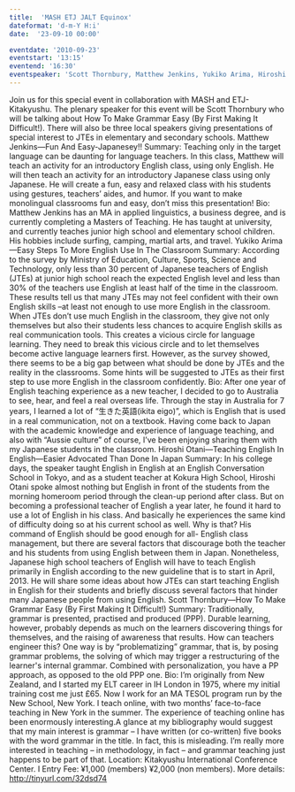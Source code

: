 ```yaml
---
title:  'MASH ETJ JALT Equinox'
dateformat: 'd-m-Y H:i'
date:  '23-09-10 00:00'

eventdate: '2010-09-23'
eventstart: '13:15'
eventend: '16:30'
eventspeaker: 'Scott Thornbury, Matthew Jenkins, Yukiko Arima, Hiroshi Otani'
---
```


Join us for this special event in collaboration with MASH and ETJ-Kitakyushu. The plenary speaker for this event will be Scott Thornbury who will be talking about How To Make Grammar Easy (By First Making It Difficult!). There will also be three local speakers giving presentations of special interest to JTEs in elementary and secondary schools.
Matthew Jenkins—Fun And Easy-Japanesey!!
Summary: Teaching only in the target language can be daunting for language teachers. In this class, Matthew will teach an activity for an introductory English class, using only English. He will then teach an activity for an introductory Japanese class using only Japanese. He will create a fun, easy and relaxed class with his students using gestures, teachers’ aides, and humor. If you want to make monolingual classrooms fun and easy, don’t miss this presentation!
Bio: Matthew Jenkins has an MA in applied linguistics, a business degree, and is currently completing a Masters of Teaching. He has taught at university, and currently teaches junior high school and elementary school children. His hobbies include surfing, camping, martial arts, and travel. 
Yukiko Arima—Easy Steps To More English Use In The Classroom
Summary: According to the survey by Ministry of Education, Culture, Sports, Science and Technology, only less than 30 percent of Japanese teachers of English (JTEs) at junior high school reach the expected English level and less than 30% of the teachers use English at least half of the time in the classroom. These results tell us that many JTEs may not feel confident with their own English skills –at least not enough to use more English in the classroom. When JTEs don’t use much English in the classroom, they give not only themselves but also their students less chances to acquire English skills as real communication tools. This creates a vicious circle for language learning. They need to break this vicious circle and to let themselves become active language learners first. However, as the survey showed, there seems to be a big gap between what should be done by JTEs and the reality in the classrooms. Some hints will be suggested to JTEs as their first step to use more English in the classroom confidently.
Bio: After one year of English teaching experience as a new teacher,
I decided to go to Australia to see, hear, and feel a real overseas life. Through the stay in Australia for 7 years, I learned a lot of “生きた英語(ikita eigo)”, which is English that is used in a real communication, not on a textbook.
Having come back to Japan with the academic knowledge and experience of language teaching, and also with “Aussie culture” of course, I’ve been enjoying sharing them with my Japanese students in the classroom.
Hiroshi Otani—Teaching English In English—Easier Advocated Than Done In Japan
Summary: In his college days, the speaker taught English in English at an English Conversation School in Tokyo, and as a student teacher at Kokura High School, Hiroshi Otani spoke almost nothing but English in front of the students from the morning homeroom period through the clean-up periond after class. But on becoming a professional teacher of English a year later, he found it hard to use a lot of English in his class. And basically he experiences the same kind of difficulty doing so at his current school as well. Why is that? His command of English should be good enough for all- English class management, but there are several factors that discourage both the teacher and his students from using English between them in Japan. Nonetheless, Japanese high school teachers of English will have to teach English primarily in English according to the new guideline that is to start in April, 2013. He will share some ideas about how JTEs can start teaching English in English for their students and briefly discuss several factors that hinder many Japanese people from using English.
Scott Thornbury—How To Make Grammar Easy (By First Making It Difficult!)
Summary: Traditionally, grammar is presented, practised and produced (PPP). Durable learning, however, probably depends as much on the learners discovering things for themselves, and the raising of awareness that results. How can teachers engineer this?  One way is by “problematizing” grammar, that is, by posing grammar problems, the solving of which may trigger a restructuring of the learner's internal grammar. Combined with personalization, you have a PP approach, as opposed to the old PPP one.
Bio: I’m originally from New Zealand, and I started my ELT career in IH London in 1975, where my initial training cost me just £65. Now I work for an MA TESOL program run by the New School, New York. I teach online, with two months’ face-to-face teaching in New York in the summer. The experience of teaching online has been enormously interesting.A glance at my bibliography would suggest that my main interest is grammar – I have written (or co-written) five books with the word grammar in the title. In fact, this is misleading. I’m really more interested in teaching – in methodology, in fact – and grammar teaching just happens to be part of that. 
Location: Kitakyushu International Conference Center. I
Entry Fee: ¥1,000 (members) ¥2,000 (non members).
More details: http://tinyurl.com/32dsd74

